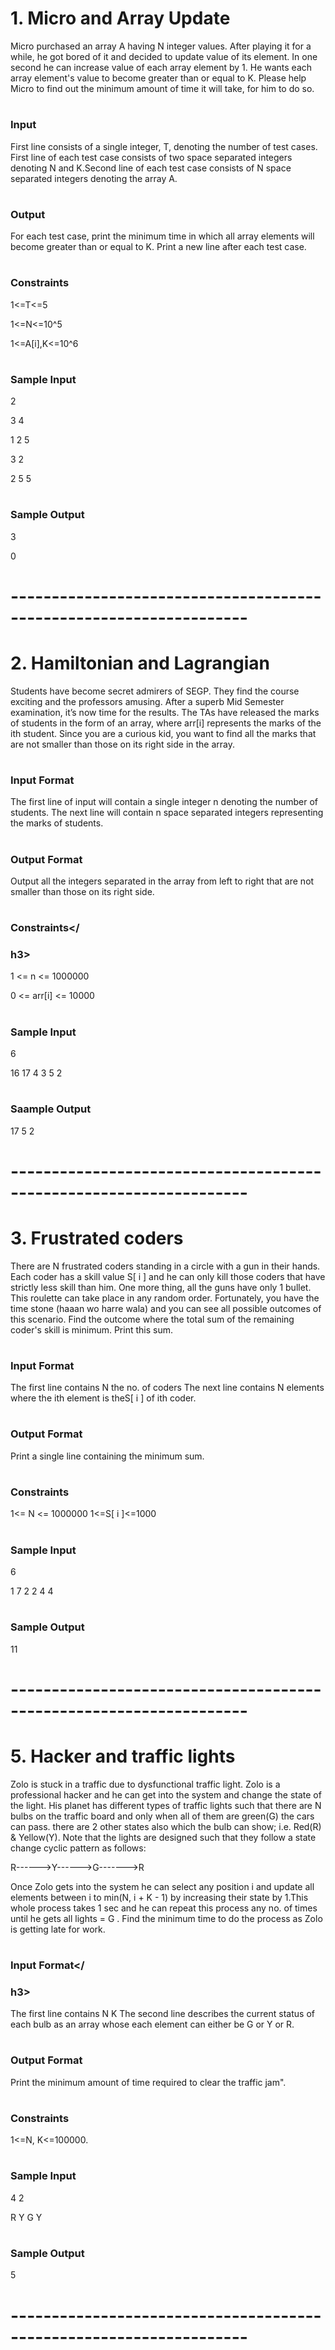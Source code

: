 # 1. Micro and Array Update 
Micro purchased an array A having N integer values. After playing it for a while, he got bored of it and decided to update value of its element. In one second he can increase value of each array element by 1. He wants each array element's value to become greater than or equal to K. Please help Micro to find out the minimum amount of time it will take, for him to do so. 

# <h3>Input</h3>
First line consists of a single integer, T, denoting the number of test cases. First line of each test case consists of two space separated integers denoting N and K.Second line of each test case consists of N space separated integers denoting the array A. 

# <h3>Output</h3> 
For each test case, print the minimum time in which all array elements will become greater than or equal to K. Print a new line after each test case.

# <h3>Constraints</h3>
1<=T<=5

1<=N<=10^5

1<=A[i],K<=10^6

# <h3>Sample Input</h3>
2 
   
3 4
   
1 2 5
 
3 2
   
2 5 5

# <h3>Sample Output</h3>
3

0
# -------------------------------------------------------------------

# 2. Hamiltonian and Lagrangian 
Students have become secret admirers of SEGP. They find the course exciting and the professors amusing. After a superb Mid Semester examination, it’s now time for the results. The TAs have released the marks of students in the form of an array, where arr[i] represents the marks of the ith student. 
Since you are a curious kid, you want to find all the marks that are not smaller than those on its right side in the array. 
 
# <h3>Input Format</h3> 
The first line of input will contain a single integer n denoting the number of students. 
The next line will contain n space separated integers representing the marks of students. 

# <h3>Output Format</h3> 
Output all the integers separated in the array from left to right that are not smaller than those on its right side.

# <h3>Constraints</<h3>h3> 
1 <= n <= 1000000 

0 <= arr[i] <= 10000 

# <h3>Sample Input</h3>
6

16 17 4 3 5 2

# <h3>Saample Output</h3>
17 5 2
# -------------------------------------------------------------------

# 3. Frustrated coders   
There are N frustrated coders standing in a circle with a gun in their hands. Each coder has a skill value S[ i ] and he can only kill those coders that have strictly less skill than him. One more thing, all the guns have only 1 bullet. This roulette can take place in any random order. Fortunately, you have the time stone (haaan wo harre wala) and you can see all possible outcomes of this scenario. Find the outcome where the total sum of the remaining coder's skill is minimum. Print this sum. 

# <h3>Input Format</h3> 
The first line contains N the no. of coders 
The next line contains N  elements where the ith element is theS[ i ] of ith coder.

# <h3>Output Format</h3> 
Print a single line containing the minimum sum. 

# <h3>Constraints</h3> 
1<= N <= 1000000 
1<=S[ i ]<=1000 
 
# <h3>Sample Input</h3>
6
 
1 7 2 2 4 4
 
# <h3>Sample Output</h3>
11
# -------------------------------------------------------------------

# 5. Hacker and traffic lights   
Zolo is stuck in a traffic due to dysfunctional traffic light. Zolo is a professional hacker and he can get into the system and change the state of the light. His planet has different types of traffic lights such that there are N bulbs on the traffic board and only when all of them are green(G) the cars can pass. there are 2 other states also which the bulb can show; i.e. Red(R) & Yellow(Y). Note that the lights are designed such that they follow a state change cyclic pattern as follows:

R------>Y------>G------->R 

Once Zolo gets into the system he can select any position i and update all elements between i to min(N, i + K - 1)  by increasing their state by 1.This whole process takes 1 sec and he can repeat this process any no. of times until he gets all lights = G . Find the minimum time to do the process as Zolo is getting late for work. 

# <h3>Input Format</<h3>h3> 
The first line contains N K The second line describes the current status of each bulb as an array whose each element can either be G or Y or R. 

# <h3>Output Format</h3> 
Print the minimum amount of time required to clear the traffic jam".

# <h3><h3>Constraints</h3> 
1<=N, K<=100000. 

# <h3>Sample Input</h3>
4 2

R Y G Y

# <h3>Sample Output</h3>
5
# -------------------------------------------------------------------

